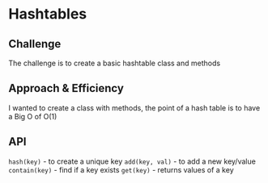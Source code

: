 # Hashtables

## Challenge

The challenge is to create a basic hashtable class and methods

## Approach & Efficiency

I wanted to create a class with methods, the point of a hash table is to have a Big O of O(1)

## API

`hash(key)` - to create a unique key
`add(key, val)` - to add a new key/value
`contain(key)` - find if a key exists
`get(key)` - returns values of a key
